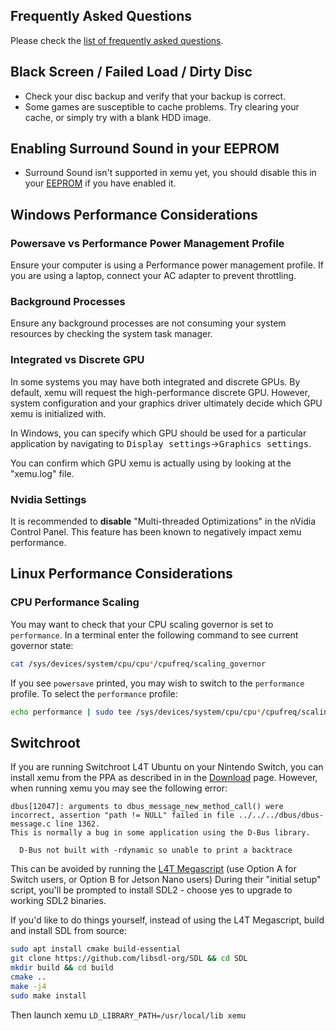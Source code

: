 ## Frequently Asked Questions

Please check the [list of frequently asked questions](faq.md).

## Black Screen / Failed Load / Dirty Disc

* Check your disc backup and verify that your backup is correct.
* Some games are susceptible to cache problems. Try clearing your cache, or
  simply try with a blank HDD image.

## Enabling Surround Sound in your EEPROM

* Surround Sound isn't supported in xemu yet, you should disable this in your [EEPROM](eeprom.md) if you have enabled it.

## Windows Performance Considerations

### Powersave vs Performance Power Management Profile

Ensure your computer is using a Performance power management profile. If you are using a laptop, connect your AC adapter to prevent throttling.

### Background Processes

Ensure any background processes are not consuming your system resources by checking the system task manager.

### Integrated vs Discrete GPU

In some systems you may have both integrated and discrete GPUs. By default, xemu
will request the high-performance discrete GPU. However, system configuration
and your graphics driver ultimately decide which GPU xemu is initialized with.

In Windows, you can specify which GPU should be used for a particular
application by navigating to <kbd>Display settings</kbd>&rarr;<kbd>Graphics settings</kbd>.

You can confirm which GPU xemu is actually using by looking at the "xemu.log"
file.

### Nvidia Settings

It is recommended to **disable** "Multi-threaded Optimizations" in the nVidia
Control Panel. This feature has been known to negatively impact xemu
performance.

## Linux Performance Considerations

### CPU Performance Scaling

You may want to check that your CPU scaling governor is set to `performance`.
In a terminal enter the following command to see current governor state:

```bash
cat /sys/devices/system/cpu/cpu*/cpufreq/scaling_governor
```

If you see `powersave` printed, you may wish to switch to the `performance`
profile. To select the `performance` profile:

```bash
echo performance | sudo tee /sys/devices/system/cpu/cpu*/cpufreq/scaling_governor
```

## Switchroot

If you are running Switchroot L4T Ubuntu on your Nintendo Switch, you can install
xemu from the PPA as described in in the [Download](download.md) page. However,
when running xemu you may see the following error:

```
dbus[12047]: arguments to dbus_message_new_method_call() were incorrect, assertion "path != NULL" failed in file ../../../dbus/dbus-message.c line 1362.
This is normally a bug in some application using the D-Bus library.

  D-Bus not built with -rdynamic so unable to print a backtrace
```

This can be avoided by running the [L4T Megascript](https://github.com/cobalt2727/L4T-Megascript/wiki/Initial-Setup) (use Option A for Switch users, or Option B for Jetson Nano users)
During their "initial setup" script, you'll be prompted to install SDL2 - choose yes to upgrade to working SDL2 binaries.

If you'd like to do things yourself, instead of using the L4T Megascript, build and install SDL from source:

```bash
sudo apt install cmake build-essential
git clone https://github.com/libsdl-org/SDL && cd SDL
mkdir build && cd build
cmake ..
make -j4
sudo make install
```

Then launch xemu `LD_LIBRARY_PATH=/usr/local/lib xemu`
